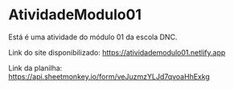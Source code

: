 # AtividadeModulo01
Está é uma atividade do módulo 01 da escola DNC.

Link do site disponibilizado: https://atividademodulo01.netlify.app

Link da planilha: https://api.sheetmonkey.io/form/veJuzmzYLJd7qvoaHhExkg
